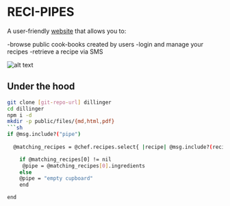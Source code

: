 RECI-PIPES
=========

A user-friendly [website] that allows you to:
  
  -browse public cook-books created by users
  -login and manage your recipes
  -retrieve a recipe via SMS
 
![alt text](url("http://imgur.com/bCwXZ8e") "Logo Title Text 1")


Under the hood
--------------  
  ```sh
git clone [git-repo-url] dillinger
cd dillinger
npm i -d
mkdir -p public/files/{md,html,pdf}
```sh
if @msg.include?("pipe")
    
    @matching_recipes = @chef.recipes.select{ |recipe| @msg.include?(recipe.name)}

      if @matching_recipes[0] != nil 
       @pipe = @matching_recipes[0].ingredients
      else
      @pipe = "empty cupboard"
      end

  end
```






[website]:http://reci-pipes.herokuapp.com/

